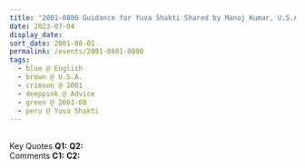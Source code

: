```yaml
---
title: "2001-0800 Guidance for Yuva Śhakti Shared by Manoj Kumar, U.S.A. (month not sure) from Akashwani, Volume II, Issue VIII (September 2001), Page 2"
date: 2023-07-04
display_date: 
sort_date: 2001-08-01
permalink: /events/2001-0801-0800
tags:
  - blue @ English
  - brown @ U.S.A.
  - crimson @ 2001
  - deeppink @ Advice
  - green @ 2001-08
  - peru @ Yuva Shakti
---
```


<br>

<wave-list>
  <list-title color="DarkSeaGreen" width="55">Key Quotes</list-title>
  <list-item color="BlanchedAlmond" width="280"><b>Q1:</b> <i></i></list-item>
  <list-item color="Lavender" width="280"><b>Q2:</b> <i></i></list-item>
</wave-list>

<br>

<wave-list>
  <list-title color="DarkSeaGreen" width="55">Comments</list-title>
  <list-item color="BlanchedAlmond" width="280"><b>C1:</b> <i></i></list-item>
  <list-item color="Lavender" width="280"><b>C2:</b> <i></i></list-item>
</wave-list>